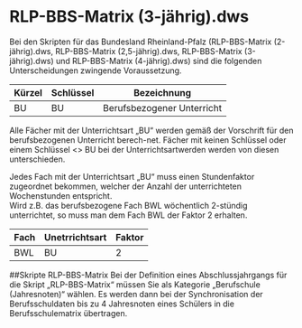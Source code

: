 # RLP-BBS-Matrix (3-jährig).dws

Bei den Skripten für das Bundesland Rheinland-Pfalz (RLP-BBS-Matrix (2-jährig).dws, RLP-BBS-Matrix (2,5-jährig).dws, RLP-BBS-Matrix (3-jährig).dws) und RLP-BBS-Matrix (4-jährig).dws) sind die folgenden Unterscheidungen zwingende Voraussetzung.

|Kürzel	|Schlüssel|	Bezeichnung|
|--|--|--|
|BU	|BU	|Berufsbezogener Unterricht|

Alle Fächer mit der Unterrichtsart „BU“ werden gemäß der Vorschrift für den berufsbezogenen Unterricht berech-net. Fächer mit keinen Schlüssel oder einem Schlüssel <> BU bei der Unterrichtsartwerden werden von diesen unterschieden.

Jedes Fach mit der Unterrichtsart „BU“ muss einen Stundenfaktor zugeordnet bekommen, welcher der Anzahl der unterrichteten Wochenstunden entspricht.  
Wird z.B. das berufsbezogene Fach BWL wöchentlich 2-stündig unterrichtet, so muss man dem Fach BWL der Faktor 2 erhalten.

|Fach	|Unetrrichtsart	|Faktor|
|--|--|--|
|BWL	|BU	|2|

##Skripte RLP-BBS-Matrix
Bei der Definition eines Abschlussjahrgangs für die Skript „RLP-BBS-Matrix“ müssen Sie als Kategorie „Berufschule (Jahresnoten)“ wählen. Es werden dann bei der Synchronisation der Berufsschuldaten bis zu 4 Jahresnoten eines Schülers in die Berufsschulematrix übertragen.